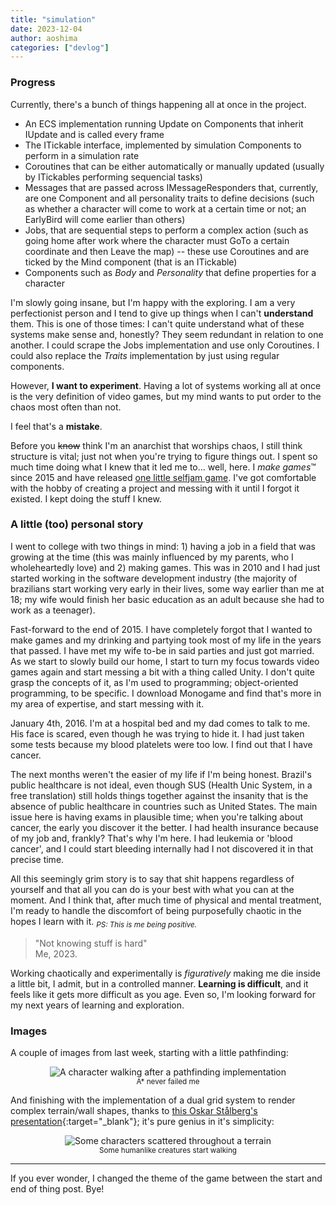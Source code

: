 ```yaml
---
title: "simulation"
date: 2023-12-04
author: aoshima
categories: ["devlog"]
---
```


### Progress

Currently, there's a bunch of things happening all at once in the project.

- An ECS implementation running Update on Components that inherit IUpdate and is called every frame
- The ITickable interface, implemented by simulation Components to perform in a simulation rate
- Coroutines that can be either automatically or manually updated (usually by ITickables performing sequencial tasks)
- Messages that are passed across IMessageResponders that, currently, are one Component and all personality traits to define decisions (such as whether a character will come to work at a certain time or not; an EarlyBird will come earlier than others)
- Jobs, that are sequential steps to perform a complex action (such as going home after work where the character must GoTo a certain coordinate and then Leave the map) -- these use Coroutines and are ticked by the Mind component (that is an ITickable)
- Components such as _Body_ and _Personality_ that define properties for a character

I'm slowly going insane, but I'm happy with the exploring. I am a very perfectionist person and I tend to give up things when I can't __understand__ them. This is one of those times: I can't quite understand what of these systems make sense and, honestly? They seem redundant in relation to one another. I could scrape the Jobs implementation and use only Coroutines. I could also replace the _Traits_ implementation by just using regular components.

However, __I want to experiment__. Having a lot of systems working all at once is the very definition of video games, but my mind wants to put order to the chaos most often than not.

I feel that's a __mistake__.

Before you <strike>know</strike> think I'm an anarchist that worships chaos, I still think structure is vital; just not when you're trying to figure things out. I spent so much time doing what I knew that it led me to... well, here. I _make games_™ since 2015 and have released [one little selfjam game](/stuff.html). I've got comfortable with the hobby of creating a project and messing with it until I forgot it existed. I kept doing the stuff I knew.

### A little (too) personal story

I went to college with two things in mind: 1) having a job in a field that was growing at the time (this was mainly influenced by my parents, who I wholeheartedly love) and 2) making games. This was in 2010 and I had just started working in the software development industry (the majority of brazilians start working very early in their lives, some way earlier than me at 18; my wife would finish her basic education as an adult because she had to work as a teenager).

Fast-forward to the end of 2015. I have completely forgot that I wanted to make games and my drinking and partying took most of my life in the years that passed. I have met my wife to-be in said parties and just got married. As we start to slowly build our home, I start to turn my focus towards video games again and start messing a bit with a thing called Unity. I don't quite grasp the concepts of it, as I'm used to programming; object-oriented programming, to be specific. I download Monogame and find that's more in my area of expertise, and start messing with it.

January 4th, 2016. I'm at a hospital bed and my dad comes to talk to me. His face is scared, even though he was trying to hide it. I had just taken some tests because my blood platelets were too low. I find out that I have cancer.

The next months weren't the easier of my life if I'm being honest. Brazil's public healthcare is not ideal, even though SUS (Health Unic System, in a free translation) still holds things together against the insanity that is the absence of public healthcare in countries such as United States. The main issue here is having exams in plausible time; when you're talking about cancer, the early you discover it the better. I had health insurance because of my job and, frankly? That's why I'm here. I had leukemia or 'blood cancer', and I could start bleeding internally had I not discovered it in that precise time.

All this seemingly grim story is to say that shit happens regardless of yourself and that all you can do is your best with what you can at the moment. And I think that, after much time of physical and mental treatment, I'm ready to handle the discomfort of being purposefully chaotic in the hopes I learn with it. _<sub>PS: This is me being positive.</sub>_

> "Not knowing stuff is hard"  
> Me, 2023.

Working chaotically and experimentally is _figuratively_ making me die inside a little bit, I admit, but in a controlled manner. __Learning is difficult__, and it feels like it gets more difficult as you age. Even so, I'm looking forward for my next years of learning and exploration.  

### Images

A couple of images from last week, starting with a little pathfinding:

<p style="text-align: center;">
<img src="{{ site.baseurl }}/assets/images/2023-12-04-simulation/pathfinding.gif" alt="A character walking after a pathfinding implementation" />
<br/>
<sub>A* never failed me</sub>
</p>

And finishing with the implementation of a dual grid system to render complex terrain/wall shapes, thanks to [this Oskar Stålberg's presentation](https://www.youtube.com/watch?v=Uxeo9c-PX-w){:target="_blank"}; it's pure genius in it's simplicity:

<p style="text-align: center;">
<img src="{{ site.baseurl }}/assets/images/2023-12-04-simulation/dualgrid.png" alt="Some characters scattered throughout a terrain" />
<br/>
<sub>Some humanlike creatures start walking</sub>
</p>

---

If you ever wonder, I changed the theme of the game between the start and end of thing post. Bye!